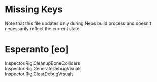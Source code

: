# Missing Keys
Note that this file updates only during Neos build process and doesn't necessarily reflect the current state.

# Esperanto [eo]
Inspector.Rig.CleanupBoneColliders  
Inspector.Rig.GenerateDebugVisuals  
Inspector.Rig.ClearDebugVisuals  

